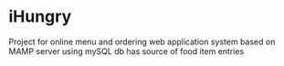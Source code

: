 # iHungry
Project for online menu and ordering web application system based on MAMP server using mySQL db has source of food item entries
